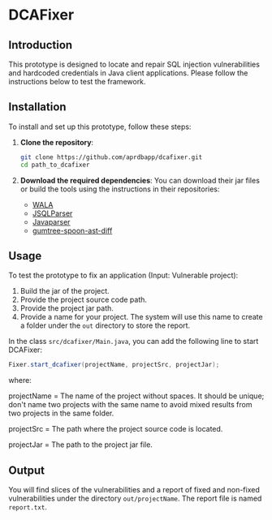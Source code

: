 # DCAFixer

## Introduction
This prototype is designed to locate and repair SQL injection vulnerabilities and hardcoded credentials in Java client applications. Please follow the instructions below to test the framework.

## Installation
To install and set up this prototype, follow these steps:

1. **Clone the repository**:
    ```bash
    git clone https://github.com/aprdbapp/dcafixer.git
    cd path_to_dcafixer
    ```

2. **Download the required dependencies**:
    You can download their jar files or build the tools using the instructions in their repositories:
    - [WALA](https://github.com/wala/WALA/blob/master/README.md)
    - [JSQLParser](https://github.com/JSQLParser/JSqlParser)
    - [Javaparser](https://github.com/javaparser/javaparser)
    - [gumtree-spoon-ast-diff](https://github.com/SpoonLabs/gumtree-spoon-ast-diff)

## Usage
To test the prototype to fix an application (Input: Vulnerable project):

1. Build the jar of the project.
2. Provide the project source code path.
3. Provide the project jar path.
4. Provide a name for your project. The system will use this name to create a folder under the `out` directory to store the report.

In the class `src/dcafixer/Main.java`, you can add the following line to start DCAFixer:

```java
Fixer.start_dcafixer(projectName, projectSrc, projectJar);
```
where:

projectName = The name of the project without spaces. It should be unique; don't name two projects with the same name to avoid mixed results from two projects in the same folder.

projectSrc = The path where the project source code is located.

projectJar = The path to the project jar file.


## Output 
You will find slices of the vulnerabilities and a report of fixed and non-fixed vulnerabilities under the directory `out/projectName`. The report file is named `report.txt`.
